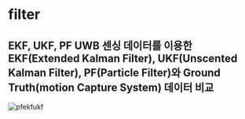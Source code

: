# filter
EKF, UKF, PF 
UWB 센싱 데이터를 이용한 EKF(Extended Kalman Filter), UKF(Unscented Kalman Filter), PF(Particle Filter)와 Ground Truth(motion Capture System) 데이터 비교 
---
![pfekfukf](https://github.com/KYH04444/filter/assets/121211187/4374f2ba-ea6d-4c55-8d2b-41fa3dfd57ea)
